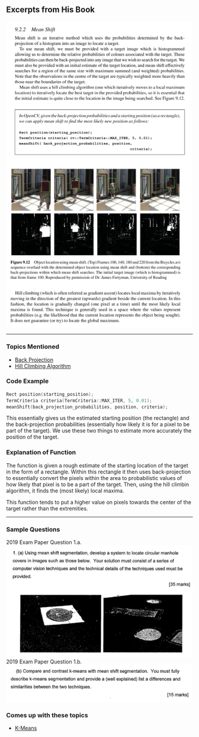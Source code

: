 ## Excerpts from His Book

![Screenshot from 2023-12-08 12-21-45.png](../../_resources/Screenshot%20from%202023-12-08%2012-21-45.png)
![Screenshot from 2023-12-08 12-22-15.png](../../_resources/Screenshot%20from%202023-12-08%2012-22-15.png)

---

### **Topics Mentioned**
- [Back Projection](../../Computer%20Vision/Topics/Back%20Projection.md)
- [Hill Climbing Algorithm](../../Computer%20Vision/Topics/Hill%20Climbing%20Algorithm.md)

### Code Example
```c++
Rect position(starting_position);
TermCriteria criteria(TermCriteria::MAX_ITER, 5, 0.01);
meanShift(back_projection_probabilities, position, criteria);
```

This essentially gives us the estimated starting position (the rectangle) and the back-projection probabilities (essentially how likely it is for a pixel to be part of the target). We use these two things to estimate more accurately the position of the target.

### Explanation of Function

The function is given a rough estimate of the starting location of the target in the form of a rectangle. Within this rectangle it then uses back-projection to essentially convert the pixels within the area to probabilistic values of how likely that pixel is to be a part of the target. Then, using the hill climbin algorithm, it finds the (most likely) local maxima.

This function tends to put a higher value on pixels towards the center of the target rather than the extremities. 

---

### Sample Questions
2019 Exam Paper Question 1.a.
![f404106584ca7240636d9d64c9ba0a56.png](../../_resources/f404106584ca7240636d9d64c9ba0a56.png)
2019 Exam Paper Question 1.b.
![5b4622177e4ea5447245a54c866af52d.png](../../_resources/5b4622177e4ea5447245a54c866af52d.png)

### Comes up with these topics
- [K-Means](../../Computer%20Vision/Topics/K-Means.md)